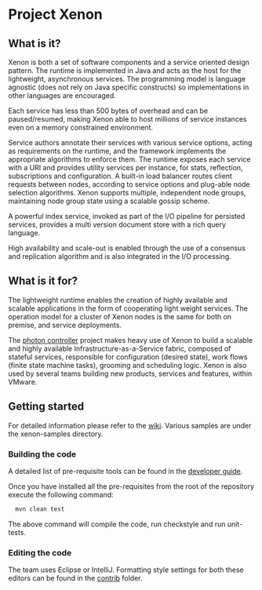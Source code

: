 # Project Xenon

## What is it?

Xenon is both a set of software components and a service oriented design pattern.
The runtime is implemented in Java and acts as the host for the lightweight, asynchronous
services. The programming model is language agnostic (does not rely on Java specific constructs)
so implementations in other languages are encouraged.

Each service has less than 500 bytes
of overhead and can be paused/resumed, making Xenon able to host millions of
service instances even on a memory constrained environment.

Service authors annotate their services with various service options, acting
as requirements on the runtime, and the framework implements the appropriate
algorithms to enforce them. The runtime exposes each service with a URI
and provides utility services per instance, for stats, reflection, subscriptions and configuration.
A built-in load balancer routes client requests between nodes, according to service options and plug-able
node selection algorithms. Xenon supports multiple, independent node groups, maintaining node group state using
a scalable gossip scheme.

A powerful index service, invoked as part of the I/O pipeline for persisted services, provides a multi version
document store with a rich query language.

High availability and scale-out is enabled through the use of a consensus and replication
algorithm and is also integrated in the I/O processing.

## What is it for?

The lightweight runtime enables the creation of highly available and scalable applications in the form of cooperating light
weight services. The operation model for a cluster of Xenon nodes is the same for both on
premise, and service deployments.

The [photon controller](https://vmware.github.io/photon-controller) project makes heavy use of Xenon to build a scalable
and highly available Infrastructure-as-a-Service fabric, composed of stateful services, responsible for configuration (desired state),
work flows (finite state machine tasks), grooming and scheduling logic. Xenon is also used by several teams building
new products, services and features, within VMware.

## Getting started

For detailed information please refer to the [wiki](https://github.com/vmware/xenon/wiki).
Various samples are under the xenon-samples directory.

### Building the code

A detailed list of pre-requisite tools can be found in the
[developer guide](https://github.com/vmware/xenon/wiki/Developer-Guide).

Once you have installed all the pre-requisites from the root of the repository execute the following command:

~~~bash
  mvn clean test
~~~

The above command will compile the code, run checkstyle and run unit-tests.

### Editing the code

The team uses Eclipse or IntelliJ. Formatting style settings for both these editors can be found in the
[contrib](https://github.com/vmware/xenon/tree/master/contrib) folder.
